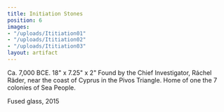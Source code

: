 ```yaml
---
title: Initiation Stones
position: 6
images:
- "/uploads/Ititiation01"
- "/uploads/Ititiation02"
- "/uploads/Ititiation03"
layout: artifact
---
```


Ca. 7,000 BCE.
18" x 7.25" x 2"
Found by the Chief Investigator, Ráchel Räder, near the coast of Cyprus in the Pivos Triangle. Home of one the 7 colonies of Sea People.

Fused glass, 2015
